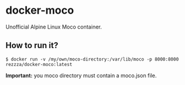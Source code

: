 # docker-moco

Unofficial Alpine Linux Moco container.

## How to run it?

```shell
$ docker run -v /my/own/moco-directory:/var/lib/moco -p 8000:8000 rezzza/docker-moco:latest
```

**Important:** you moco directory must contain a moco.json file.
